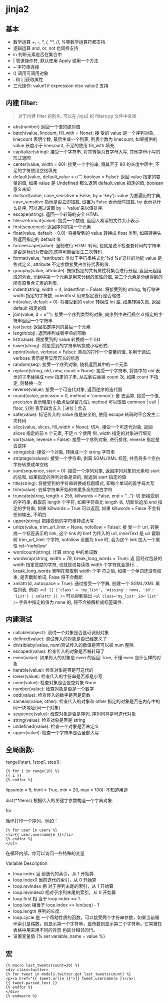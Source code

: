 # jinja2

## 基本

- 数学运算 +, -, \*, /, \*\*, //, %等数学运算符都支持.
- 逻辑运算 and, or, not 也同样支持
- in 判断元素是否在集合中
- | 管道操作符, 默认使用 Apply 调用一个方法
- ~ 字符串连接
- () 调用可调用对象
- . 和 [ ]获取属性
- 三元操作: value1 if expression else value2 支持



## 内建 filter: 

> 对于内建 filter 的别名, 可以在 jinja2 的 filters.py 文件中查找

- abs(number) 返回一个值的绝对值
- batch(value, lincount, fill_with = None): 接 受的 value 是一个序列对象, linecount 表明个数, 最后生成一个列表, 列表个数为 linecount, 如果提供的 value 长度小于 linecount, 不足的使用 fill_with 填充
- capitalize(string): 接受一个字符串, 将其转换为首字母大写, 其他字母小写的形式返回
- center(value, width = 80): 接受一个字符串, 将其至于 80 的长度中居中, 不足的字符使用空格填充
- default(value, default_value = u””, boolean = False): 返回 value 指定的变量的值, 如果 value 是 Undefined 那么返回 default_value 指定的值, boolean 意义未知
- dictsort(value, case_sensitive = False, by = 'key'): value 为要遍历的字典, case_sensitive 指示是否立即加载, 设置为 False 表示延时加载, by 表示以什么排序, 可以通过设置 by = 'value'来以值排序.
- escape(string): 返回一个转码的安全 HTML
- filesizeformat(value): 接受一个数值, 返回人易读的文件大小表示.
- first(sequence): 返回序列的第一个元素
- float(value, default = 0.0): 将接受到的 value 转换成 float 类型, 如果转换失败返回指定的 default 值
- forceescape(value): 强制进行 HTML 转码, 也就是说不检查要转码的字符串是否是标记为安全的,这样可能会发生二次转码
- format(value, \*attribute): 类似于字符串格式化'%d %s'这样的功能 value 是格式定义, attribute 不定参数接受占位符代表的值.
- groupby(value, attribute): 按照指定的共有属性将集合进行分组, 返回元组组成的列表, 元组中第一个元素是用来分组的属性的值, 第二个元素是分组得到的所有原集合元素的列表.
- indent(string, width = 4, indentfirst = False): 将接受到的 string, 每行缩进 width 指定的字符数, indentfirst 用来指定首行是否缩进.
- int(value, default = 0): 将接受到的 value 转换成 int 型, 如果转换失败, 返回 default 指定的值
- join(value, d = u””): 接受一个序列类型的对象, 向序列中进行插空 d 指定的字符串返回一个字符串
- last(seq): 返回指定序列的最后一个元素
- length(obj): 返回序列或者字典的项数
- list(value): 将接受到的 value 转换成一个 list
- lower(string): 将接受到的字符串转换成小写形式.
- pprint(value, verbose = False): 漂亮的打印一个变量的值, 多用于调试, verbose 表示是否显示冗长的信息
- random(seq): 接受一个序列对象, 随机返回其中的一个元素
- replace(string, old, new, count = None): 接受一个字符串, 将其中的 old 表示的子串替换成 new 指定的子串, 从左到右替换 count 次, 如果 count 不指定, 则替换一次
- reverse(value): 接受一个可迭代对象, 返回逆序的迭代器
- round(value, precision = 0, method = 'common'): 舍 去运算, 接受一个值, precision 表示精度(小数点后保留几位), method 可以取值 common | ceil | floor, 分别 表示四舍五入 | 进位 | 舍去
- safe(value): 标记传入的 value 值是安全的, 使用 escape 转码时不会发生二次转码
- slice(value, slices, fill_width = None): 切片, 接受一个可迭代对象, 返回 slices 指定的前 n 个元素, 不足 n 个使用 fill_width 指定的对象进行填充
- sort(value, reverse = False): 接受一个序列对象, 进行排序, reverse 指定是否逆序
- string(obj): 接受一个对象, 转换成一个 string 字符串
- striptags(values): 接受一个字符串, 剥离 SGML/XML 标签, 并且将多个空白字符转换成单空格
- sum(sequence, start = 0): 接受一个序列对象, 返回序列对象的元素和 start 的总和, 如果指定的序列对象是空的, 就返回 start 指定的值
- title(string): 将接受到的字符串转换成标题模式, 即每个单词的首字母大写
- trim(value): 去掉字符串开始和末尾多余的空白字符
- truncate(string, length = 255, killwords = False, end = “…”): 切 断接受到的字符串, 截取前 length 个字符, 如果字符串比 length 长, 切断后追加 end 指定的字符串, 如果 killwords = True 可以返回, 如果 killwords = False 不会有任何输出, 不明白.
- upper(string) 把接受到的字符串转成大写
- urlize(value, trim_url_limit = None, nofollow = False): 接 受一个 url, 转换成一个<a>标签表示的 link, 这个 link 的 href 为传入的 url, innerText 是 url 截取前 trim_url_limit 个字符, nofollow 设置为 true 时, 会为这个 link 加入一个属性 rel='nofollow'
- wordcount(string): 计算 string 中的单词数
- wordwrap(string, width = 79, break_long_words = True): 返 回经过包装的 width 指定宽度的字符, 也就是说每读取 width 个字符就会换行. , break_long_words 表明在获取到 width 个字 符之后, 如果一个单词还没有结束, 是否截断单词, False 将不会截断
- xmlattr(d, autospace = True): 通过接受一个字典, 创建一个 SGML/XML 属性列表, 例如:
	`<ul {{ {'class' = 'my_list', 'missing': none, 'id': 'list'} | xmlattr }} />`
	可以得到输出
	`<ul class='my_list' id='list' />`
	字典中指定的值为 none 的, 将不会被解析成标签属性.

## 内建测试

- callable(object): 测试一个对象是否是可调用对象
- defined(value): 测试传入的对象是否已经定义了
- divisibleby(value, num)测试传入的数值是否可以被 num 整除
- escaped(value): 检查传入的对象是否被转码了
- even(value): 如果传入的对象是 even 的返回 True, 不懂 even 是什么样的对象
- iterable(value): 检查对象是否是可迭代的
- lower(value): 检查传入的字符串是否都是小写
- none(value): 检查对象是否是空对象 None
- number(value): 检查对象是否是一个数字
- odd(value): 检查传入的数字是否是奇数
- sameas(value, other): 检查传入的对象和 other 指定的对象是否在内存中的同一块地址(同一个对象)
- sequence(value): 检查对象是否是序列, 序列同样是可迭代对象
- string(value): 检查对象是否是 string
- undefined(value): 检查一个对象是否未定义
- upper(value): 检查一个字符串是否全部大写

## 全局函数:

range([start, ]stop[, step]):

```
{% for i in range(10) %}
{{ i }}
{% endfor %}
```

lipsum(n = 5, html = True, min = 20, max = 100): 不知道用途

dict(\*\*items) 根据传入的关键字参数构造一个字典对象.

for

循环打印一个序列，例如：

```
{% for user in users %}
<li>{{ user.username|e }}</li>
{% endfor %}
</ul>
```
在循环内部，你可以访问一些特殊的变量

Variable Description
- loop.index 当 前迭代的索引，从 1 开始算
- loop.index0 当前迭代的索引，从 0 开始算
- loop.revindex 相 对于序列末尾的索引，从 1 开始算
- loop.revindex0 相对于序列末尾的索引，从 0 开始算
- loop.first 相 当于 loop.index == 1.
- loop.last 相当于 loop.index == len(seq) - 1
- loop.length 序列的长度.
- loop.cycle 是 一个帮助性质的函数，可以接受两个字符串参数，如果当前循环索引是偶数，则显示第一个字符串，是奇数则显示第二个字符串。它常被在表格中用来用不同的背景 色区分相邻的行。
- 设置变量值 {% set variable_name = value %}

## 宏

```
{% macro last_tweets(count=20) %}
<div class=twitter>
{% for tweet in models.twitter.get_last_tweets(count) %}
<p><a href="{{ tweet.url|e }}">{{ tweet.username|e }}</a>:
{{ tweet.parsed_text }}
{% endfor %}
</div>
{% endmacro %}
```